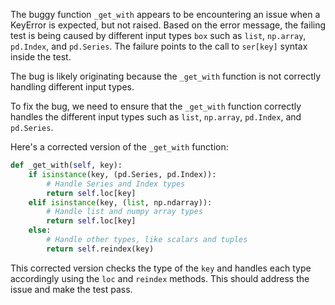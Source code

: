 The buggy function `_get_with` appears to be encountering an issue when a KeyError is expected, but not raised. Based on the error message, the failing test is being caused by different input types `box` such as `list`, `np.array`, `pd.Index`, and `pd.Series`. The failure points to the call to `ser[key]` syntax inside the test.

The bug is likely originating because the `_get_with` function is not correctly handling different input types.

To fix the bug, we need to ensure that the `_get_with` function correctly handles the different input types such as `list`, `np.array`, `pd.Index`, and `pd.Series`.

Here's a corrected version of the `_get_with` function:
```python
def _get_with(self, key):
    if isinstance(key, (pd.Series, pd.Index)):
        # Handle Series and Index types
        return self.loc[key]
    elif isinstance(key, (list, np.ndarray)):
        # Handle list and numpy array types
        return self.loc[key]
    else:
        # Handle other types, like scalars and tuples
        return self.reindex(key)
```

This corrected version checks the type of the `key` and handles each type accordingly using the `loc` and `reindex` methods. This should address the issue and make the test pass.